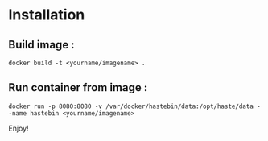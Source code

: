 Installation
==========


## Build image :

```
docker build -t <yourname/imagename> .
```

## Run container from image :

```
docker run -p 8080:8080 -v /var/docker/hastebin/data:/opt/haste/data --name hastebin <yourname/imagename>
```

Enjoy!